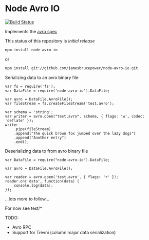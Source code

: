 Node Avro IO
============

[![Build Status](https://secure.travis-ci.org/jamesbrucepower/node-avro-io.png)](http://travis-ci.org/jamesbrucepower/node-avro-io)

Implements the [avro spec](http://avro.apache.org/docs/current/spec.html)

This status of this repository is *initial release*

```bash
npm install node-avro-io
```

or

```bash
npm install git://github.com/jamesbrucepower/node-avro-io.git
```

Serializing data to an avro binary file
```
var fs = require('fs');
var DataFile = require('node-avro-io').DataFile;

var avro = DataFile.AvroFile();
var fileStream = fs.createFileStream('test.avro');

var schema = 'string';
var writer = avro.open("test.avro", schema, { flags: 'w', codec: 'deflate' });
writer
    .pipe(fileStream)
    .append("The quick brown fox jumped over the lazy dogs")
    .append("Another entry")
    .end();
```

Deserializing data to from avro binary file
```
var DataFile = require("node-avro-io").DataFile;

var avro = DataFile.AvroFile();

var reader = avro.open('test.avro', { flags: 'r' });
reader.on('data', function(data) {
    console.log(data);
});
```
...lots more to follow...

For now see test/*

TODO:

- Avro RPC
- Support for Trevni (column major data serialization)
